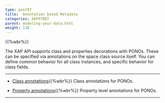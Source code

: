 ```yaml
---
type: post97
title:  Annotation based Metadata
categories: XAP97NET
parent: modeling-your-data.html
weight: 110
---
```


{{%wbr%}}

The XAP API supports class  and properties decorations with PONOs. These can be specified via annotations on the space class source itself. You can define common behavior for all class instances, and specific behavior for class fields.

<hr/>


- [Class annotations](./pono-class-annotations.html){{%wbr%}}
Class annotations for PONOs.


- [Property annotations](./pono-attribute-annotations.html){{%wbr%}}
Property level annotations for PONOs.

<hr/>
